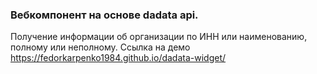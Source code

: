### Вебкомпонент на основе dadata api.
Получение информации об организации по ИНН или наименованию, полному или неполному.
Ссылка на демо https://fedorkarpenko1984.github.io/dadata-widget/
